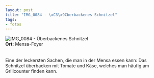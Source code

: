 ```yaml
--- 
layout: post
title: "IMG_0084 - \xC3\x9Cberbackenes Schnitzel"
tags: 
- fotos
---
```

<img src="http://blog.fabianonline.de/wp-content/main/2010_03/IMG_0084.jpg" alt="IMG_0084 - Überbackenes Schnitzel" class="aligncenter" /><br />
<strong>Ort:</strong> Mensa-Foyer<br />
<br />
<br />
Eine der leckersten Sachen, die man in der Mensa essen kann: Das Schnitzel überbacken mit Tomate und Käse, welches man häufig am Grillcounter finden kann.

